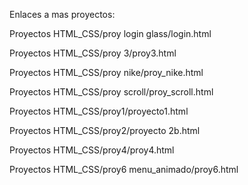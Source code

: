 Enlaces a mas proyectos:


Proyectos HTML_CSS/proy login glass/login.html

Proyectos HTML_CSS/proy 3/proy3.html

Proyectos HTML_CSS/proy nike/proy_nike.html

Proyectos HTML_CSS/proy scroll/proy_scroll.html

Proyectos HTML_CSS/proy1/proyecto1.html

Proyectos HTML_CSS/proy2/proyecto 2b.html

Proyectos HTML_CSS/proy4/proy4.html

Proyectos HTML_CSS/proy6 menu_animado/proy6.html
